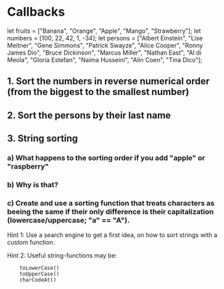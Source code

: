 # Callbacks

let fruits = ["Banana", "Orange", "Apple", "Mango", "Strawberry"];
let numbers = [100, 22, 42, 1, -34];
let persons = ["Albert Einstein", "Lise Meitner", "Gene Simmons", "Patrick Swayze", "Alice Cooper", "Ronny James Dio", "Bruce Dickinson", "Marcus Miller", "Nathan East", "Al di Meola", "Gloria Estefan", "Naima Husseini", "Alin Coen", "Tina Dico"];

## 1. Sort the numbers in reverse numerical order (from the biggest to the smallest number)

## 2. Sort the persons by their last name

## 3. String sorting

### a) What happens to the sorting order if you add "apple" or "raspberry"

### b) Why is that?

### c) Create and use a sorting function that treats characters as beeing the same if their only difference is their capitalization (lowercase/uppercase; "a" == "A").

Hint 1: Use a search engine to get a first idea, on how to sort strings with a custom function.

Hint 2: Useful string-functions may be:

```
    toLowerCase()
    toUpperCase()
    charCodeAt()
```
